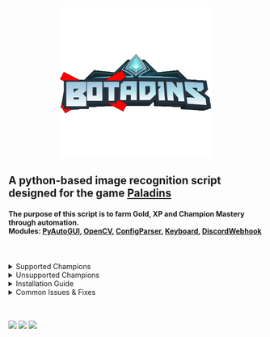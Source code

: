 <html>
   <p align="center">
      <a href="https://github.com/curv3ball/Botadins">
      <img src="https://github.com/curv3ball/Botadins/blob/main/images/logo.png?raw=true" alt="Logo" width="300" height="300">
      </a>
   <h2>
      A python-based image recognition script designed for the game <a href="https://www.paladins.com">Paladins</a>
   </h2>
   <h4>
      The purpose of this script is to farm Gold, XP and Champion Mastery through automation.<br>
      Modules: <a href="https://pypi.org/project/PyAutoGUI/">PyAutoGUI</a>, 
      <a href="https://pypi.org/project/opencv-python/">OpenCV</a>, 
      <a href="https://docs.python.org/3/library/configparser.html#module-configparser">ConfigParser</a>, 
      <a href="https://pypi.org/project/keyboard/">Keyboard</a>, 
      <a href="https://pypi.org/project/discord-webhook/">DiscordWebhook</a> 
      <br> <br> <br>
   </h4>
   <details>
      <summary>Supported Champions</summary>
      <br>
      Androxus, Ash, Barik, Buck, Cassie, Evie, Furia, Grohk, Grover, IO, Jenos, Khan, Kinessa, Lex<br> Lian, Maeve, Makoa, Octavia
      Pip, Ruckus, Saati, Seris, Sha Lin, Terminus, Tiberius, Tyra, VII, Viktor, Vora
   </details>
   <details>
      <summary>Unsupported Champions</summary>
      <br>
      Atlas, Azaan, Betty La Bomba, Bomb King, Corvus, Dredge, Drogoz, Fernando, Imano, Inara, Koga<br> Lillith, Mal'Damba, Moji, Raum
      Rei, Skye, Strix, Talus, Torvald, Vatu, Vivian, Willo, Yagorath, Ying, Zhin
   </details>
   
   <details>
      <summary>Installation Guide</summary>
      <br>
      Download the loader from <a href="https://github.com/curv3ball/Botadins/releases/download/loader/botadins.loader.rar">Here</a> <br>
      Open botadins-loader.exe and click "Check for updates". This will download the latest files<br>
      Open settings.ini and type the champion you want to use (exactly how it is in game)<br>
      Set your discord webhook in settings.ini for script updates *optional*<br>
      Open paladins and set your resolution to 1920x1080, then click Load on the loader
   </details>
   
   <details>
      <summary>Common Issues & Fixes</summary><br>
      <details>
         <summary>Window instantly closing</summary>
         Install python from <a href="https://www.python.org/ftp/python/3.10.7/python-3.10.7-amd64.exe">this link</a></b>
      </details>
      <details>
         <summary>No module named win32api</summary>
         Open command prompt, type <b>pip install pypiwin32</b>
      </details>
      <details>
         <summary>Bot idling/Doing nothing</summary>
         Set in-game resolution to 1920x1080 and dont move your mouse while bot is running</b>
      </details>
      <details>
         <summary>Can't stop bot</summary>
         Hold down the delete key on your keyboard for a few seconds, it will close the bot</b>
      </details>
   </details>
   <br><br>
</html>

![](https://img.shields.io/github/downloads/curv3ball/botadins/total?color=blue&logo=download-widget)
![](https://img.shields.io/github/commit-activity/m/curv3ball/botadins?color=blue&label=updates)
![](https://img.shields.io/github/last-commit/curv3ball/botadins?color=blue&label=last%20update)
